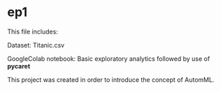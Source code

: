 # ep1
This file includes:

Dataset: Titanic.csv

GoogleColab notebook: Basic exploratory analytics followed by use of **pycaret**

This project was created in order to introduce the concept of AutomML.
